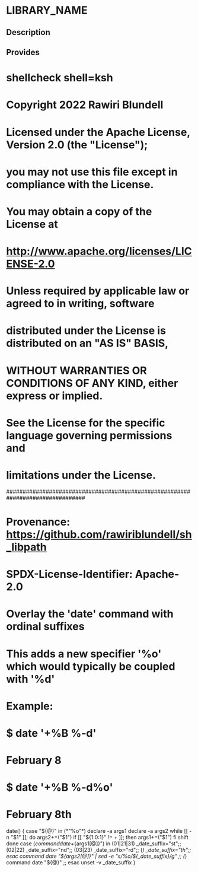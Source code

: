 # LIBRARY_NAME

## Description

## Provides
# shellcheck shell=ksh

# Copyright 2022 Rawiri Blundell
#
# Licensed under the Apache License, Version 2.0 (the "License");
# you may not use this file except in compliance with the License.
# You may obtain a copy of the License at
#
#     http://www.apache.org/licenses/LICENSE-2.0
#
# Unless required by applicable law or agreed to in writing, software
# distributed under the License is distributed on an "AS IS" BASIS,
# WITHOUT WARRANTIES OR CONDITIONS OF ANY KIND, either express or implied.
# See the License for the specific language governing permissions and
# limitations under the License.
################################################################################
# Provenance: https://github.com/rawiriblundell/sh_libpath
# SPDX-License-Identifier: Apache-2.0

# Overlay the 'date' command with ordinal suffixes
# This adds a new specifier '%o' which would typically be coupled with '%d'
# Example:
# $ date '+%B %-d'
# February 8
# $ date '+%B %-d%o'
# February 8th
date() {
  case "${@}" in
    (*"%o"*) 
      declare -a args1
      declare -a args2
      while [[ -n "$1" ]]; do
        args2+=("$1")
        if [[ "${1:0:1}" != + ]]; then
          args1+=("$1")
        fi
        shift
      done
      case $(command date +%d "${args1[@]}") in
        (01|21|31) _date_suffix="st";;
        (02|22)    _date_suffix="nd";;
        (03|23)    _date_suffix="rd";;
        (*)        _date_suffix="th";;
      esac
      command date "${args2[@]}" | sed -e "s/%o/${_date_suffix}/g"
    ;;
    (*)
      command date "${@}"
    ;;
  esac
  unset -v _date_suffix
}
